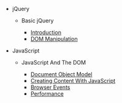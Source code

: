 <!--
- HTML

  - [Course 1]()
  - [Course 2]()

- CSS

  - [Course 1]()
  - [Course 2]()

- JavaScript

  - [Basic JavaScript]()
  - [Object-oriented JavaScript]()
  - [JavaScript and the DOM]()
  - [Intro to AJAX]()
  - [JavaScript Design Patterns]()
-->

- jQuery

  - Basic jQuery

    - [Introduction](basic-jquery-introduction.md)
    - [DOM Manipulation](basic-jquery-dom-manipulation.md)

- JavaScript

  - JavaScript And The DOM

    - [Document Object Model](js-and-the-dom-dom.md)
    - [Creating Content With JavaScript](js-and-the-dom-creating-content-with-js.md)
    - [Browser Events](js-and-the-dom-browser-events.md)
    - [Performance](js-and-the-dom-performance.md)
